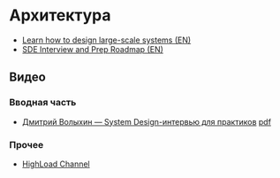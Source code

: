 # Архитектура

* [Learn how to design large-scale systems (EN)](https://github.com/donnemartin/system-design-primer)
* [SDE Interview and Prep Roadmap (EN)](https://github.com/aasthas2022/SDE-Interview-and-Prep-Roadmap)

## Видео

### Вводная часть

* [Дмитрий Волыхин — System Design-интервью для практиков](https://vkvideo.ru/video-796_456240470) [pdf](./assets/System_Design-JPoint_2024.pdf)

### Прочее

* [HighLoad Channel](https://www.youtube.com/@HighLoadChannel)
